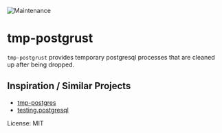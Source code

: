 ![Maintenance](https://img.shields.io/badge/maintenance-experimental-blue.svg)

# tmp-postgrust

`tmp-postgrust` provides temporary postgresql processes that are cleaned up
after being dropped.


## Inspiration / Similar Projects
- [tmp-postgres](https://github.com/jfischoff/tmp-postgres)
- [testing.postgresql](https://github.com/tk0miya/testing.postgresql)

License: MIT

